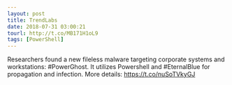 ```yaml
---
layout: post
title: TrendLabs
date: 2018-07-31 03:00:21
tourl: http://t.co/MB171H1oL9
tags: [PowerShell]
---
```

Researchers found a new fileless malware targeting corporate systems and workstations: #PowerGhost. It utilizes Powershell and #EternalBlue for propagation and infection. More details: https://t.co/nuSoTVkyGJ